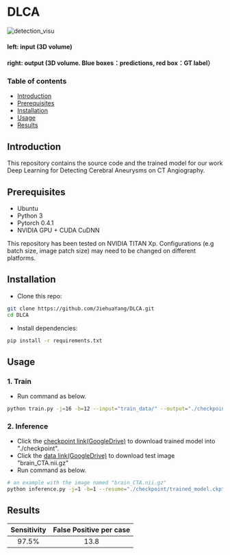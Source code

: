 # DLCA
![detection_visu](visu.gif)
#### left: input (3D volume)
#### right: output (3D volume. Blue boxes：predictions, red box：GT label）

### Table of contents

  - [Introduction](#introduction)
  - [Prerequisites](#prerequisites)
  - [Installation](#installation)
  - [Usage](#usage)
  - [Results](#results)


## Introduction

This repository contains the source code and the trained model for our work Deep Learning for Detecting Cerebral Aneurysms on CT Angiography.

## Prerequisites
- Ubuntu
- Python 3
- Pytorch 0.4.1
- NVIDIA GPU + CUDA CuDNN

This repository has been tested on NVIDIA TITAN Xp. Configurations (e.g batch size, image patch size) may need to be changed on different platforms.

## Installation
* Clone this repo:
```bash
git clone https://github.com/JiehuaYang/DLCA.git
cd DLCA
```
* Install dependencies:
```bash
pip install -r requirements.txt
```

## Usage
### 1. Train 
* Run command as below.
```bash
python train.py -j=16 -b=12 --input="train_data/" --output="./checkpoint/"
```
### 2. Inference 
* Click the [checkpoint link(GoogleDrive)](https://drive.google.com/drive/folders/138_EpuZaMB0sS_dVmO0ux6_07sFfwRKZ?usp=sharing) to download trained model into "./checkpoint".
* Click the [data link(GoogleDrive)](https://drive.google.com/file/d/1M76tVZp-dqW9COlESnh0n8iuii5PKiS8/view?usp=sharing) to download test image "brain_CTA.nii.gz" 
* Run command as below.
```bash
# an example with the image named "brain_CTA.nii.gz"
python inference.py -j=1 -b=1 --resume="./checkpoint/trained_model.ckpt" --input="./test_image/brain_CTA" --output="./prediction/brain_CTA"
```


## Results

| Sensitivity | False Positive per case |
|:-------------:|:-------------:|
| 97.5% | 13.8| 

